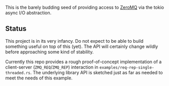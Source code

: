 This is the barely budding seed of providing access to
[ZeroMQ](http://zeromq.org/) via the tokio async I/O abstraction.

Status
------

This project is in its very infancy. Do not expect to be able to build
something useful on top of this (yet). The API will certainly change
wildly before approaching some kind of stability.

Currently this repo provides a rough proof-of-concept implementation
of a client-server (`ZMQ_REQ`/`ZMQ_REP`) interaction in
`examples/req-rep-single-threaded.rs`. The underlying library API is
sketched just as far as needed to meet the needs of this example.

